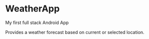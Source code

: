 # WeatherApp
My first full stack Android App

Provides a weather forecast based on current or selected location.
